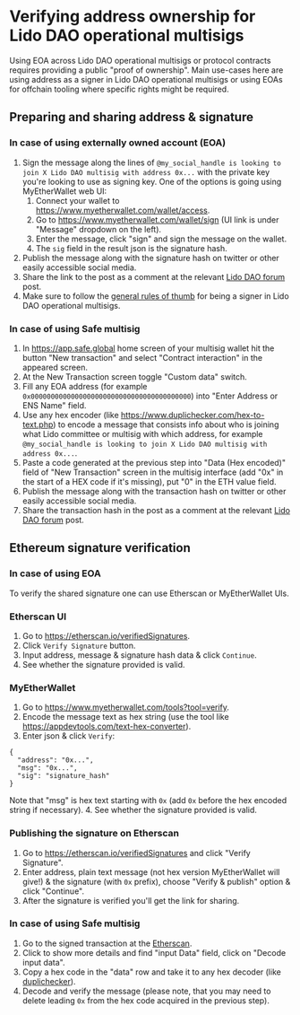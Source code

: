 # Verifying address ownership for Lido DAO operational multisigs

Using EOA across Lido DAO operational multisigs or protocol contracts requires providing a public "proof of ownership". Main use-cases here are using address as a signer in Lido DAO operational multisigs or using EOAs for offchain tooling where specific rights might be required.

## Preparing and sharing address & signature

### In case of using externally owned account (EOA)

1. Sign the message along the lines of `@my_social_handle is looking to join X Lido DAO multisig with address 0x...` with the private key you're looking to use as signing key. One of the options is going using MyEtherWallet web UI:
   1. Connect your wallet to https://www.myetherwallet.com/wallet/access.
   2. Go to https://www.myetherwallet.com/wallet/sign (UI link is under "Message" dropdown on the left).
   3. Enter the message, click "sign" and sign the message on the wallet.
   4. The `sig` field in the result json is the signature hash.
2. Publish the message along with the signature hash on twitter or other easily accessible social media.
3. Share the link to the post as a comment at the relevant [Lido DAO forum](https://research.lido.fi) post.
4. Make sure to follow the [general rules of thumb](/guides/multisig-signer-manual) for being a signer in Lido DAO operational multisigs.

### In case of using Safe multisig

1. In https://app.safe.global home screen of your multisig wallet hit the button "New transaction" and select "Contract interaction" in the appeared screen.
2. At the New Transaction screen toggle "Custom data" switch.
3. Fill any EOA address (for example `0x0000000000000000000000000000000000000000`) into "Enter Address or ENS Name" field.
4. Use any hex encoder (like https://www.duplichecker.com/hex-to-text.php) to encode a message that consists info about who is joining what Lido committee or multisig with which address, for example `@my_social_handle is looking to join X Lido DAO multisig with address 0x...`.
5. Paste a code generated at the previous step into "Data (Hex encoded)" field of "New Transaction" screen in the multisig interface (add "0x" in the start of a HEX code if it's missing), put "0" in the ETH value field.
6. Publish the message along with the transaction hash on twitter or other easily accessible social media.
7. Share the transaction hash in the post as a comment at the relevant [Lido DAO forum](https://research.lido.fi) post.

## Ethereum signature verification

### In case of using EOA

To verify the shared signature one can use Etherscan or MyEtherWallet UIs.

### Etherscan UI

1. Go to https://etherscan.io/verifiedSignatures.
2. Click `Verify Signature` button.
3. Input address, message & signature hash data & click `Continue`.
4. See whether the signature provided is valid.

### MyEtherWallet

1. Go to https://www.myetherwallet.com/tools?tool=verify.
2. Encode the message text as hex string (use the tool like https://appdevtools.com/text-hex-converter).
3. Enter json & click `Verify`:
  ```
  {
    "address": "0x...",
    "msg": "0x...",
    "sig": "signature_hash"
  }
  ```
  Note that "msg" is hex text starting with `0x` (add `0x` before the hex encoded string if necessary).
4. See whether the signature provided is valid.

### Publishing the signature on Etherscan

1. Go to https://etherscan.io/verifiedSignatures and click "Verify Signature".
2. Enter address, plain text message (not hex version MyEtherWallet will give!) & the signature (with `0x` prefix), choose "Verify & publish" option & click "Continue".
3. After the signature is verified you'll get the link for sharing.

### In case of using Safe multisig

1. Go to the signed transaction at the [Etherscan](https://etherscan.io/).
2. Click to show more details and find "input Data" field, click on "Decode input data".
3. Copy a hex code in the "data" row and take it to any hex decoder (like [duplichecker](https://www.duplichecker.com/hex-to-text.php)).
4. Decode and verify the message (please note, that you may need to delete leading `0x` from the hex code acquired in the previous step).
